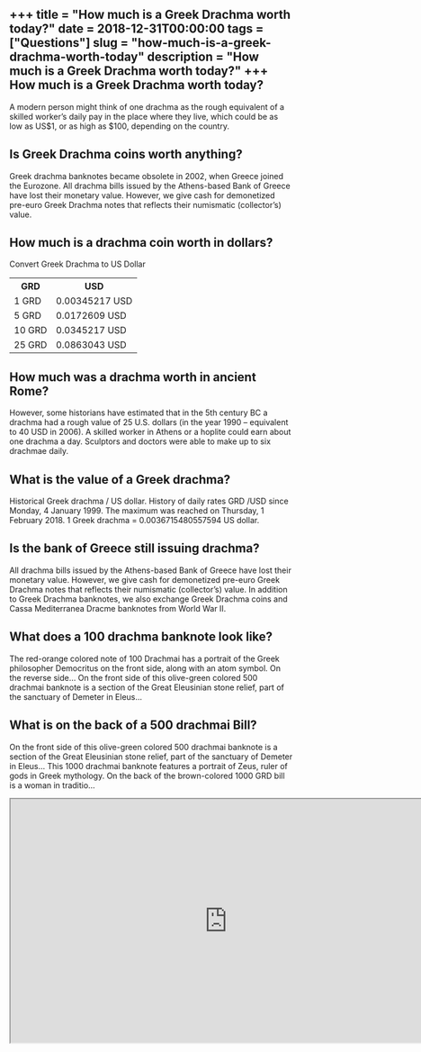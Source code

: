 +++
title = "How much is a Greek Drachma worth today?"
date = 2018-12-31T00:00:00
tags = ["Questions"]
slug = "how-much-is-a-greek-drachma-worth-today"
description = "How much is a Greek Drachma worth today?"
+++
How much is a Greek Drachma worth today?
----------------------------------------

A modern person might think of one drachma as the rough equivalent of a skilled worker’s daily pay in the place where they live, which could be as low as US$1, or as high as $100, depending on the country.

Is Greek Drachma coins worth anything?
--------------------------------------

Greek drachma banknotes became obsolete in 2002, when Greece joined the Eurozone. All drachma bills issued by the Athens-based Bank of Greece have lost their monetary value. However, we give cash for demonetized pre-euro Greek Drachma notes that reflects their numismatic (collector’s) value.

How much is a drachma coin worth in dollars?
--------------------------------------------

Convert Greek Drachma to US Dollar

<table><tr><th>GRD</th><th>USD</th></tr><tr><td>1 GRD</td><td>0.00345217 USD</td></tr><tr><td>5 GRD</td><td>0.0172609 USD</td></tr><tr><td>10 GRD</td><td>0.0345217 USD</td></tr><tr><td>25 GRD</td><td>0.0863043 USD</td></tr></table>

How much was a drachma worth in ancient Rome?
---------------------------------------------

However, some historians have estimated that in the 5th century BC a drachma had a rough value of 25 U.S. dollars (in the year 1990 – equivalent to 40 USD in 2006). A skilled worker in Athens or a hoplite could earn about one drachma a day. Sculptors and doctors were able to make up to six drachmae daily.

What is the value of a Greek drachma?
-------------------------------------

Historical Greek drachma / US dollar. History of daily rates GRD /USD since Monday, 4 January 1999. The maximum was reached on Thursday, 1 February 2018. 1 Greek drachma = 0.0036715480557594 US dollar.

Is the bank of Greece still issuing drachma?
--------------------------------------------

All drachma bills issued by the Athens-based Bank of Greece have lost their monetary value. However, we give cash for demonetized pre-euro Greek Drachma notes that reflects their numismatic (collector’s) value. In addition to Greek Drachma banknotes, we also exchange Greek Drachma coins and Cassa Mediterranea Dracme banknotes from World War II.

What does a 100 drachma banknote look like?
-------------------------------------------

The red-orange colored note of 100 Drachmai has a portrait of the Greek philosopher Democritus on the front side, along with an atom symbol. On the reverse side… On the front side of this olive-green colored 500 drachmai banknote is a section of the Great Eleusinian stone relief, part of the sanctuary of Demeter in Eleus…

What is on the back of a 500 drachmai Bill?
-------------------------------------------

On the front side of this olive-green colored 500 drachmai banknote is a section of the Great Eleusinian stone relief, part of the sanctuary of Demeter in Eleus… This 1000 drachmai banknote features a portrait of Zeus, ruler of gods in Greek mythology. On the back of the brown-colored 1000 GRD bill is a woman in traditio…

<iframe allow="accelerometer; autoplay; clipboard-write; encrypted-media; gyroscope; picture-in-picture" allowfullscreen="" class="__youtube_prefs__  epyt-is-override  no-lazyload" data-no-lazy="1" data-origheight="433" data-origwidth="770" data-skipgform_ajax_framebjll="" height="433" id="_ytid_33582" loading="lazy" src="https://www.youtube.com/embed/ad7GV-GtIhg?enablejsapi=1&autoplay=0&cc_load_policy=0&cc_lang_pref=&iv_load_policy=1&loop=0&modestbranding=0&rel=1&fs=1&playsinline=0&autohide=2&theme=dark&color=red&controls=1&" title="YouTube player" width="770"></iframe>